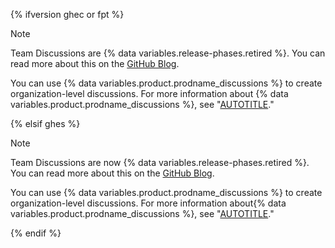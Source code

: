 {% ifversion ghec or fpt %}

> [!NOTE]
> Team Discussions are {% data variables.release-phases.retired %}. You can read more about this on the [GitHub Blog](https://github.blog/changelog/2023-02-08-sunset-notice-team-discussions/).
>
> You can use {% data variables.product.prodname_discussions %} to create organization-level discussions. For more information about {% data variables.product.prodname_discussions %}, see "[AUTOTITLE](/discussions)."

{% elsif ghes %}

> [!NOTE]
> Team Discussions are now {% data variables.release-phases.retired %}. You can read more about this on the [GitHub Blog](https://github.blog/changelog/2023-02-08-sunset-notice-team-discussions/).
>
> You can use {% data variables.product.prodname_discussions %} to create organization-level discussions. For more information about{% data variables.product.prodname_discussions %}, see "[AUTOTITLE](/discussions)."

{% endif %}
